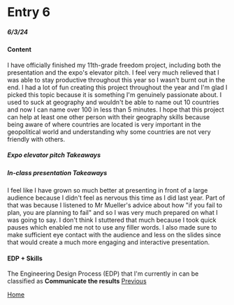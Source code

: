# Entry 6
##### 6/3/24

#### Content
I have officially finished my 11th-grade freedom project, including both the presentation and the expo's elevator pitch. I feel very much relieved that I was able to stay productive throughout this year so I wasn't burnt out in the end. I had a lot of fun creating this project throughout the year and I'm glad I picked this topic because it is something I'm genuinely passionate about. I used to suck at geography and wouldn't be able to name out 10 countries and now I can name over 100 in less than 5 minutes. I hope that this project can help at least one other person with their geography skills because being aware of where countries are located is very important in the geopolitical world and understanding why some countries are not very friendly with others.

##### Expo elevator pitch Takeaways


##### In-class presentation Takeaways
I feel like I have grown so much better at presenting in front of a large audience because I didn't feel as nervous this time as I did last year. Part of that was because I listened to Mr Mueller's advice about how "if you fail to plan, you are planning to fail" and so I was very much prepared on what I was going to say. I don't think I stuttered that much because I took quick pauses which enabled me not to use any filler words. I also made sure to make sufficient eye contact with the audience and less on the slides since that would create a much more engaging and interactive presentation.

#### EDP + Skills
The Engineering Design Process (EDP) that I'm currently in can be classified as **Communicate the results**
[Previous](entry05.md)

[Home](../README.md)
